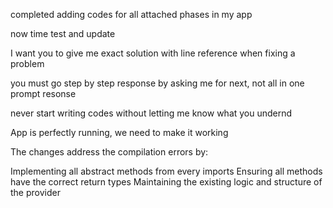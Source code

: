 completed adding codes for all attached phases in my app

now time test and update

I want you to give me exact solution with line reference when fixing a problem

you must go step by step response by asking me for next, not all in one prompt resonse

never start writing codes without letting me know what you undernd

App is perfectly running, we need to make it working

The changes address the compilation errors by:

Implementing all abstract methods from every imports
Ensuring all methods have the correct return types
Maintaining the existing logic and structure of the provider